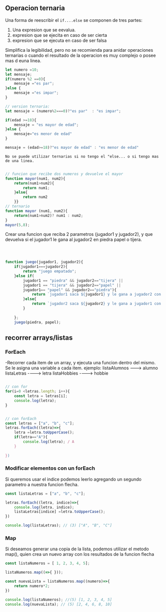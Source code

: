 ## Operacion ternaria

Una forma de reescribir el `if....else` se componen de tres partes: 
1. Una expresion que se eevalua.
2. expresion que se ejecita en caso de ser cierta
3. expresion que se ejecuta en caso de ser falsa

Simplifica la legibilidad, pero no se recomienda para anidar operaciones ternarias o cuando el resultado de la operacion es muy complejo o posee mas d euna linea.

```js
let numero =10;
let mensaje;
if(numero %2 ==0){
    mensaje ="es par";
}else {
    mensaje ="es impar";
}

// version ternaria:
let mensaje = (numero%2===0)?"es par"  : "es impar";

if(edad >=18){
    mensaje = "es mayor de edad";
}else {
    mensaje="es menor de edad"
}

mensaje = (edad>=18)?"es mayor de edad" : "es menor de edad"
```
    No se puede utilizar ternarias si no tengo el "else... o si tengo mas de una linea.

```js

// funcion que recibe dos numeros y devuelve el mayor
function mayor(num1, num2){
    return(num1>num2){
        return num1;
    }else{
        return num2
    }}
// ternario
function mayor (num1, num2){
    return(num1>num2)? num1 : num2;
}
mayor(5,8);
```     

Crear una funcion que reciba 2 parametros (jugador1 y jugador2), y que devuelva si el jugador1 le gana al jugador2 en piedra papel o tijera.

```js

 

function juego(jugador1, jugador2){
    if(jugador1===jugador2){
        return "juego empatado";
    }else if(
        jugador1 == "piedra" && jugador2=="tijera" ||
        jugador1 == "tijera" && jugador2=="papel" ||
        jugador1== "papel" && jugador2=="piedra"){
            return `jugador1 saca ${jugador1} y le gana a jugador2 con ${jugador2}`; 
        }else{
            return `jugador2 saca ${jugador2} y le gana a jugador1 con ${jugador1}`
        }
        
    };
    juego(piedra, papel);
```

## recorrer arrays/listas

### ForEach

-Recorrer cada item de un array, y ejecuta una funcion dentro del mismo.
Se le asigna una variable a cada item.
ejemplo:
    listaAlumnos ---> alumno
    listaLetras ----> letra
    listaHobbies ----> hobbie

```js

// con for
for(i=0 <letras.length; i++){
    const letra = letras[i];
    console.log(letra);
}


// con forEach
const letras = ["a", "b", "c"];
letras.forEach((letra)=>{
    letra =letra.toUpperCase();
    if(letra=="A"){
        console.log(letra); / A
    }
    
})

```

### Modificar elementos con un forEach

Si queremos usar el indice podemos leerlo agregando un segundo parametro a nuestra funcion flecha.

```js
const listaLetras = ["a", "b", "c"];

letras.forEach((letra, indice)=>{
    console.log(letra, indice); 
    listaLetras[indice] =letra.toUpperCase();
})

console.log(listaLetras); // (3) ["A", "B", "C"]

```

### Map

Si deseamos generar una copia de la lista, podemos utilizar el metodo map(), quien crea un nuevo array con los resultados de la funcion flecha

```js
const listaNumeros = [ 1, 2, 3, 4, 5];

listaNumeros.map((=>{ }));

const nuevaLista = listaNumeros.map((numero)=>{
    return numero*2;
})

console.log(listaNumeros); //(5) [1, 2, 3, 4, 5]
console.log(nuevaLista); // (5) [2, 4, 6, 8, 10]

```


